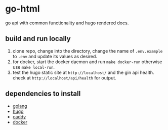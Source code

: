 # go-html

go api with common functionality and hugo rendered docs.

## build and run locally

1. clone repo, change into the directory, change the name of `.env.example` to `.env` and update its values as desired.
2. for docker, start the docker daemon and run `make docker-run` otherwise use `make local-run`.
3. test the hugo static site at `http://localhost/` and the gin api health. check at `http://localhost/api/health` for output.

## dependencies to install

- [golang](https://go.dev/doc/install)
- [hugo](https://gohugo.io/installation/)
- [caddy](https://caddyserver.com/docs/install)
- [docker](https://docs.docker.com/get-docker/)
